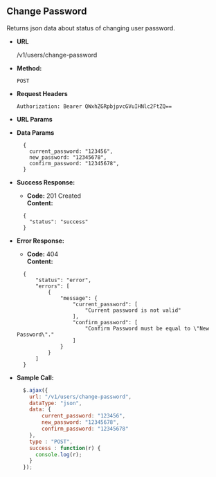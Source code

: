 **Change Password**
----
  Returns json data about status of changing user password.

* **URL**

  /v1/users/change-password

* **Method:**

  `POST`

*  **Request Headers**

    `Authorization: Bearer QWxhZGRpbjpvcGVuIHNlc2FtZQ==`
    
*  **URL Params**

* **Data Params**

  ```
    {
      current_password: "123456",
      new_password: "12345678",
      confirm_password: "12345678",
    }
  ```
    
* **Success Response:**

  * **Code:** 201 Created <br />
    **Content:** 
  ```
    {
      "status": "success"
    }
  ```
 
* **Error Response:**

   * **Code:** 404 <br />
    **Content:** 
  ```
    {
        "status": "error",
        "errors": [
            {
                "message": {
                    "current_password": [
                        "Current password is not valid"
                    ],
                    "confirm_password": [
                        "Confirm Password must be equal to \"New Password\"."
                    ]
                }
            }
        ]
    }
  ```

* **Sample Call:**

  ```javascript
    $.ajax({
      url: "/v1/users/change-password",
      dataType: "json",
      data: {
          current_password: "123456",
          new_password: "12345678",
          confirm_password: "12345678"
      },
      type : "POST",
      success : function(r) {
        console.log(r);
      }
    });
  ```